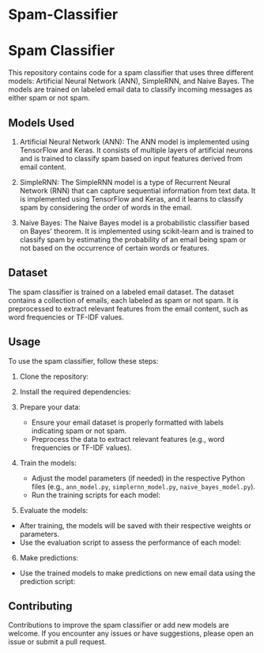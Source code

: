 # Spam-Classifier
# Spam Classifier

This repository contains code for a spam classifier that uses three different models: Artificial Neural Network (ANN), SimpleRNN, and Naive Bayes. The models are trained on labeled email data to classify incoming messages as either spam or not spam.

## Models Used

1. Artificial Neural Network (ANN): The ANN model is implemented using TensorFlow and Keras. It consists of multiple layers of artificial neurons and is trained to classify spam based on input features derived from email content.

2. SimpleRNN: The SimpleRNN model is a type of Recurrent Neural Network (RNN) that can capture sequential information from text data. It is implemented using TensorFlow and Keras, and it learns to classify spam by considering the order of words in the email.

3. Naive Bayes: The Naive Bayes model is a probabilistic classifier based on Bayes' theorem. It is implemented using scikit-learn and is trained to classify spam by estimating the probability of an email being spam or not based on the occurrence of certain words or features.

## Dataset

The spam classifier is trained on a labeled email dataset. The dataset contains a collection of emails, each labeled as spam or not spam. It is preprocessed to extract relevant features from the email content, such as word frequencies or TF-IDF values.

## Usage

To use the spam classifier, follow these steps:

1. Clone the repository:


2. Install the required dependencies:


3. Prepare your data:

   - Ensure your email dataset is properly formatted with labels indicating spam or not spam.
   - Preprocess the data to extract relevant features (e.g., word frequencies or TF-IDF values).

4. Train the models:

   - Adjust the model parameters (if needed) in the respective Python files (e.g., `ann_model.py`, `simplernn_model.py`, `naive_bayes_model.py`).
   - Run the training scripts for each model:


5. Evaluate the models:

- After training, the models will be saved with their respective weights or parameters.
- Use the evaluation script to assess the performance of each model:


6. Make predictions:

- Use the trained models to make predictions on new email data using the prediction script:


## Contributing

Contributions to improve the spam classifier or add new models are welcome. If you encounter any issues or have suggestions, please open an issue or submit a pull request.



